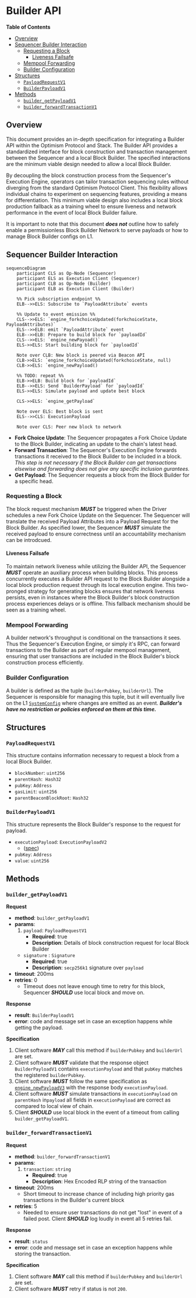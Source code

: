 # Builder API
<!-- START doctoc generated TOC please keep comment here to allow auto update -->
<!-- DON'T EDIT THIS SECTION, INSTEAD RE-RUN doctoc TO UPDATE -->
**Table of Contents**

- [Overview](#overview)
- [Sequencer Builder Interaction](#sequencer-builder-interaction)
  - [Requesting a Block](#requesting-a-block)
    - [Liveness Failsafe](#liveness-failsafe)
  - [Mempool Forwarding](#mempool-forwarding)
  - [Builder Configuration](#builder-configuration)
- [Structures](#structures)
  - [`PayloadRequestV1`](#payloadrequestv1)
  - [`BuilderPayloadV1`](#builderpayloadv1)
- [Methods](#methods)
  - [`builder_getPayloadV1`](#builder_getpayloadv1)
  - [`builder_forwardTransactionV1`](#builder_forwardtransactionv1)

<!-- END doctoc generated TOC please keep comment here to allow auto update -->

## Overview

This document provides an in-depth specification for integrating a Builder API within the Optimism Protocol
and Stack. The Builder API provides a standardized interface for block construction and transaction management
between the Sequencer and a local Block Builder. The specified interactions are the minimum viable design
needed to allow a local Block Builder.

By decoupling the block construction process from the Sequencer's Execution Engine, operators can tailor transaction
sequencing rules without diverging from the standard Optimism Protocol Client. This flexibility allows individual chains
to experiment on sequencing features, providing a means for differentiation. This minimum viable design also includes
a local block production fallback as a training wheel to ensure liveness and network performance in the event of
local Block Builder failure.

It is important to note that this document ***does not*** outline how to safely enable a permissionless
Block Builder Network to serve payloads or how to manage Block Builder configs on L1.

## Sequencer Builder Interaction
```mermaid
sequenceDiagram
    participant CLS as Op-Node (Sequencer)
    participant ELS as Execution Client (Sequencer)
    participant CLB as Op-Node (Builder)
    participant ELB as Execution Client (Builder)

    %% Pick subscription endpoint %%
    ELB-->>ELS: Subscribe to `PayloadAttribute` events

    %% Update to event emission %%
    CLS-->>ELS: `engine_forkchoiceUpdated(forkchoiceState, PayloadAttributes)`
    ELS-->>ELB: emit `PayloadAttribute` event
    ELB-->>ELB: Prepare to build block for `payloadId`
    CLS-->>ELS: `engine_newPayoad()`
    ELS->>ELS: Start building block for `payloadId`

    Note over CLB: New block is peered via Beacon API
    CLB->>ELS: `engine_forkchoiceUpdated(forkchoiceState, null)
    CLB->>ELS: `engine_newPayload()

    %% TODO: repeat %% 
    ELB->>ELB: Build block for `payloadId`
    ELB-->>ELS: Send `BuilderPayload` for `payloadId`
    ELS->>ELS: Simulate payload and update best block

    CLS->>ELS: `engine_getPayload`
    
    Note over ELS: Best block is sent
    ELS-->>CLS: ExecutionPayload

    Note over CLS: Peer new block to network
```





- **Fork Choice Update**: The Sequencer propagates a Fork Choice Update to the Block Builder, indicating an update
to the chain's latest head.
- **Forward Transaction**: The Sequencer's Execution Engine forwards transactions it received to the Block Builder
to be included in a block. *This step is not necessary if the Block Builder can get transactions elsewise and forwarding
does not give any specific inclusion gurantees.*
- **Get Payload**: The Sequencer requests a block from the Block Builder for a specific head.

### Requesting a Block

The block request mechanism ***MUST*** be triggered when the Driver schedules a new Fork Choice Update on the
Sequencer. The Sequencer will translate the received Payload Attributes into a Payload Request for the
Block Builder. As specified lower, the Sequencer ***MUST*** simulate the received payload to ensure correctness until
an accountability mechanism can be introdcued.

#### Liveness Failsafe

To maintain network liveness while utilizing the Builder API, the Sequencer ***MUST*** operate an auxiliary process
when building blocks. This process concurrently executes a Builder API request to the Block Builder alongside a local
block production request through its local execution engine. This two-pronged strategy for generating blocks ensures
that network liveness persists, even in instances where the Block Builder's block construction process experiences
delays or is offline. This fallback mechanism should be seen as a training wheel.

### Mempool Forwarding

A builder network's throughput is conditional on the transactions it sees. Thus the Sequencer's Execution Engine,
or simply it's RPC, can forward transactions to the Builder as part of regular mempool management, ensuring that
user transactions are included in the Block Builder's block construction process efficiently.

### Builder Configuration

A builder is defined as the tuple (`builderPubkey`, `builderUrl`). The Sequencer is responsible for managing this
tuple, but it will eventually live on the
L1 [`SystemConfig`](https://github.com/ethereum-optimism/specs/blob/main/specs/protocol/system_config.md)
where changes are emitted as an event. ***Builder's have no restriction or policies enforced on them at this time.***

## Structures

### `PayloadRequestV1`

This structure contains information necessary to request a block from a local Block Builder.

- `blockNumber`: `uint256`
- `parentHash`:  `Hash32`
- `pubKey`: `Address`
- `gasLimit`: `uint256`
- `parentBeaconBlockRoot`: `Hash32`

### `BuilderPayloadV1`

This structure represents the Block Builder's response to the request for payload.

- `executionPayload`: `ExecutionPayloadV2`
  - ([spec](https://github.com/ethereum/execution-apis/blob/main/src/engine/shanghai.md#executionpayloadv2))
- `pubKey`: `Address`
- `value`: `uint256`

## Methods

### `builder_getPayloadV1`

**Request**

- **method**: `builder_getPayloadV1`
- **params**:
    1. `payload`: `PayloadRequestV1`
        - **Required**: true
        - **Description**: Details of block construction request for local Block Builder
  - `signature` : `Signature`
    - **Required**: true
    - **Description**: `secp256k1` signature over `payload`
- **timeout**: 200ms
- **retries**: 0
  - Timeout does not leave enough time to retry for this block, Sequencer ***SHOULD*** use local block and move on.

**Response**

- **result**: `BuilderPayloadV1`
- **error**: code and message set in case an exception happens while getting the payload.

**Specification**

1. Client software ***MAY*** call this method if `builderPubkey` and `builderUrl` are set.
2. Client software ***MUST*** validate that the response object `BuilderPayloadV1` contains `executionPayload`
and that `pubKey` matches the registered `builderPubkey`.
3. Client software ***MUST*** follow the same specification
as [`engine_newPayloadV3`](https://github.com/ethereum/execution-apis/blob/main/src/engine/cancun.md#executionpayloadv3)
with the response body `executionPayload`.
4. Client software ***MUST*** simulate transactions in `executionPayload` on `parentHash` in`payload` all fields
in `executionPayload` are correct as compared to local view of chain.
5. Client ***SHOULD*** use local block in the event of a timeout from calling `builder_getPayloadV1`.

### `builder_forwardTransactionV1`

**Request**

- **method**: `builder_forwardTransactionV1`
- **params**:
    1. `transaction`: `string`
        - **Required**: true
        - **Description**: Hex Encoded RLP string of the transaction
- **timeout**: 200ms
  - Short timeout to increase chance of including high priority gas transactions in the Builder's current block
- **retries**: 5
  - Needed to ensure user transactions do not get "lost" in event of a failed post. Client ***SHOULD*** log
    loudly in event all 5 retries fail.

**Response**

- **result**: `status`
- **error**: code and message set in case an exception happens while storing the transaction.

**Specification**

1. Client software ***MAY*** call this method if `builderPubkey` and `builderUrl` are set.
2. Client software ***MUST*** retry if status is not `200`.
